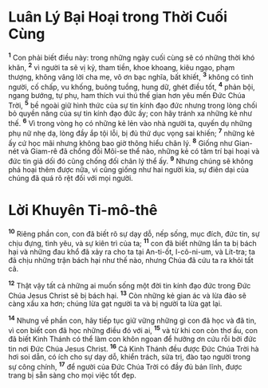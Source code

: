 

# Luân Lý Bại Hoại trong Thời Cuối Cùng
<sup><b>1</b></sup> Con phải biết điều này: trong những ngày cuối cùng sẽ có những thời khó khăn, <sup><b>2</b></sup> vì người ta sẽ vị kỷ, tham tiền, khoe khoang, kiêu ngạo, phạm thượng, không vâng lời cha mẹ, vô ơn bạc nghĩa, bất khiết, <sup><b>3</b></sup> không có tình người, cố chấp, vu khống, buông tuồng, hung dữ, ghét điều tốt, <sup><b>4</b></sup> phản bội, ngang bướng, tự phụ, ham thích vui thú thế gian hơn yêu mến Đức Chúa Trời, <sup><b>5</b></sup> bề ngoài giữ hình thức của sự tin kính đạo đức nhưng trong lòng chối bỏ quyền năng của sự tin kính đạo đức ấy; con hãy tránh xa những kẻ như thế. <sup><b>6</b></sup> Vì trong vòng họ có những kẻ lẻn vào nhà người ta, quyến dụ những phụ nữ nhẹ dạ, lòng đầy ắp tội lỗi, bị đủ thứ dục vọng sai khiến; <sup><b>7</b></sup> những kẻ ấy cứ học mãi nhưng không bao giờ thông hiểu chân lý. <sup><b>8</b></sup> Giống như Gian-nét và Giam-rê đã chống đối Môi-se thể nào, những kẻ có tâm trí bại hoại và đức tin giả dối đó cũng chống đối chân lý thể ấy. <sup><b>9</b></sup> Nhưng chúng sẽ không phá hoại thêm được nữa, vì cũng giống như hai người kia, sự điên dại của chúng đã quá rõ rệt đối với mọi người.

# Lời Khuyên Ti-mô-thê
<sup><b>10</b></sup> Riêng phần con, con đã biết rõ sự dạy dỗ, nếp sống, mục đích, đức tin, sự chịu đựng, tình yêu, và sự kiên trì của ta; <sup><b>11</b></sup> con đã biết những lần ta bị bách hại và những đau khổ đã xảy ra cho ta tại An-ti-ốt, I-cô-ni-um, và Lít-tra; ta đã chịu những trận bách hại như thế nào, nhưng Chúa đã cứu ta ra khỏi tất cả.

<sup><b>12</b></sup> Thật vậy tất cả những ai muốn sống một đời tin kính đạo đức trong Đức Chúa Jesus Christ sẽ bị bách hại. <sup><b>13</b></sup> Còn những kẻ gian ác và lừa đảo sẽ càng xấu xa hơn; chúng lừa gạt người ta và bị người ta lừa gạt lại.

<sup><b>14</b></sup> Nhưng về phần con, hãy tiếp tục giữ vững những gì con đã học và đã tin, vì con biết con đã học những điều đó với ai, <sup><b>15</b></sup> và từ khi con còn thơ ấu, con đã biết Kinh Thánh có thể làm con khôn ngoan để hưởng ơn cứu rỗi bởi đức tin nơi Đức Chúa Jesus Christ. <sup><b>16</b></sup> Cả Kinh Thánh đều được Đức Chúa Trời hà hơi soi dẫn, có ích cho sự dạy dỗ, khiển trách, sửa trị, đào tạo người trong sự công chính, <sup><b>17</b></sup> để người của Đức Chúa Trời có đầy đủ bản lĩnh, được trang bị sẵn sàng cho mọi việc tốt đẹp.

